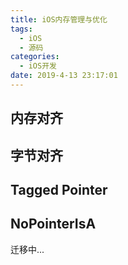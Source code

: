 ```yaml
---
title: iOS内存管理与优化
tags:
  - iOS
  - 源码
categories:
  - iOS开发
date: 2019-4-13 23:17:01
---
```


## 内存对齐



## 字节对齐



## Tagged Pointer



## NoPointerIsA

<!-- more -->

迁移中...


